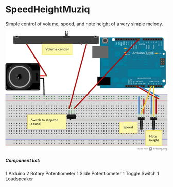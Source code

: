 SpeedHeightMuziq
================

Simple control of volume, speed, and note height of a very simple melody.

![Fritzing schema](fritzing/muziq3_bb.png)

##### Component list:

1 	Arduino
2 	Rotary Potentiometer
1 	Slide Potentiometer
1 	Toggle Switch
1 	Loudspeaker
